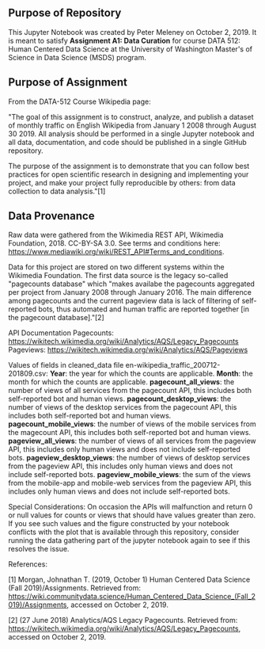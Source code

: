 ## Purpose of Repository

This Jupyter Notebook was created by Peter Meleney on October 2, 2019.  It is meant to satisfy **Assignment A1: Data Curation** for course DATA 512: Human Centered Data Science at the University of Washington Master's of Science in Data Science (MSDS) program.

## Purpose of Assignment

From the DATA-512 Course Wikipedia page:

"The goal of this assignment is to construct, analyze, and publish a dataset of monthly traffic on English Wikipedia from January 1 2008 through August 30 2019. All analysis should be performed in a single Jupyter notebook and all data, documentation, and code should be published in a single GitHub repository.

The purpose of the assignment is to demonstrate that you can follow best practices for open scientific research in designing and implementing your project, and make your project fully reproducible by others: from data collection to data analysis."[1]

## Data Provenance
Raw data were gathered from the Wikimedia REST API, Wikimedia Foundation, 2018. CC-BY-SA 3.0.  See terms and conditions here: https://www.mediawiki.org/wiki/REST_API#Terms_and_conditions.

Data for this project are stored on two different systems within the Wikimedia Foundation.  The first data source is the legacy so-called "pagecounts database" which "makes availabe the pagecounts aggregated per project from January 2008 through January 2016.  The main difference among pagecounts and the current pageview data is lack of filtering of self-reported bots, thus automated and human traffic are reported together [in the pagecount database]."[2] 

API Documentation
Pagecounts: https://wikitech.wikimedia.org/wiki/Analytics/AQS/Legacy_Pagecounts
Pageviews: https://wikitech.wikimedia.org/wiki/Analytics/AQS/Pageviews

Values of fields in cleaned_data file en-wikipedia_traffic_200712-201809.csv:
**Year**: the year for which the counts are applicable.
**Month**: the month for which the counts are applicable.
**pagecount_all_views**: the number of views of all services from the pagecount API, this includes both self-reported bot and human views.
**pagecount_desktop_views**: the number of views of the desktop services from the pagecount API, this includes both self-reported bot and human views.
**pagecount_mobile_views**: the number of views of the mobile services from the magecount API, this includes both self-reported bot and human views.
**pageview_all_views**: the number of views of all services from the pageview API, this includes only human views and does not include self-reported bots.
**pageview_desktop_views**: the number of views of desktop services from the pageview API, this includes only human views and does not include self-reported bots.
**pageview_mobile_views**: the sum of the views from the mobile-app and mobile-web services from the pageview API, this includes only human views and does not include self-reported bots.

Special Considerations:
On occasion the APIs will malfunction and return 0 or null values for counts or views that should have values greater than zero.  If you see such values and the figure constructed by your notebook conflicts with the plot that is available through this repository, consider running the data gathering part of the jupyter notebook again to see if this resolves the issue.

References:

[1] Morgan, Johnathan T. (2019, October 1)  Human Centered Data Science (Fall 2019)/Assignments.  Retrieved from: https://wiki.communitydata.science/Human_Centered_Data_Science_(Fall_2019)/Assignments, accessed on October 2, 2019.

[2] (27 June 2018) Analytics/AQS Legacy Pagecounts. Retrieved from: https://wikitech.wikimedia.org/wiki/Analytics/AQS/Legacy_Pagecounts, accessed on October 2, 2019.
